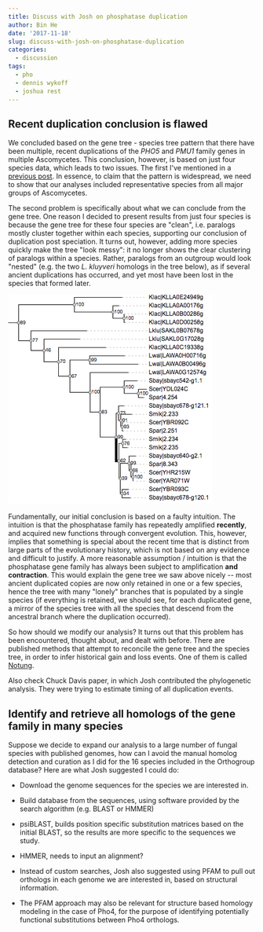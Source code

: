 ```yaml
---
title: Discuss with Josh on phosphatase duplication
author: Bin He
date: '2017-11-18'
slug: discuss-with-josh-on-phosphatase-duplication
categories:
  - discussion
tags:
  - pho
  - dennis wykoff
  - joshua rest
---
```


## Recent duplication conclusion is flawed

We concluded based on the gene tree - species tree pattern that there have been multiple, recent duplications of the _PHO5_ and _PMU1_ family genes in multiple Ascomycetes. This conclusion, however, is based on just four species data, which leads to two issues. The first I've mentioned in a [previous post](/docs/2017-11-16-chat-with-peter-on-phosphatase-evolution/). In essence, to claim that the pattern is widespread, we need to show that our analyses included representative species from all major groups of Ascomycetes. 

The second problem is specifically about what we can conclude from the gene tree. One reason I decided to present results from just four species is because the gene tree for these four species are "clean", i.e. paralogs mostly cluster together within each species, supporting our conclusion of duplication post speciation. It turns out, however, adding more species quickly make the tree "look messy": it no longer shows the clear clustering of paralogs within a species. Rather, paralogs from an outgroup would look "nested" (e.g. the two _L. kluyveri_ homologs in the tree below), as if several ancient duplications has occurred, and yet most have been lost in the species that formed later.
    
![complex pattern of gene tree](/docs/img/2017-11-20-subtree-PHO5-illustrate-complex-pattern.png)
    
Fundamentally, our initial conclusion is based on a faulty intuition. The intuition is that the phosphatase family has repeatedly amplified **recently**, and acquired new functions through convergent evolution. This, however, implies that something is special about the recent time that is distinct from large parts of the evolutionary history, which is not based on any evidence and difficult to justify. A more reasonable assumption / intuition is that the phosphatase gene family has always been subject to amplification **and contraction**. This would explain the gene tree we saw above nicely -- most ancient duplicated copies are now only retained in one or a few species, hence the tree with many "lonely" branches that is populated by a single species (if everything is retained, we should see, for each duplicated gene, a mirror of the species tree with all the species that descend from the ancestral branch where the duplication occurred).

So how should we modify our analysis? It turns out that this problem has been encountered, thought about, and dealt with before. There are published methods that attempt to reconcile the gene tree and the species tree, in order to infer historical gain and loss events. One of them is called [Notung](http://www.cs.cmu.edu/~durand/Notung/).

Also check Chuck Davis paper, in which Josh contributed the phylogenetic analysis. They were trying to estimate timing of all duplication events.

## Identify and retrieve all homologs of the gene family in many species

Suppose we decide to expand our analysis to a large number of fungal species with published genomes, how can I avoid the manual homolog detection and curation as I did for the 16 species included in the Orthogroup database? Here are what Josh suggested I could do:

- Download the genome sequences for the species we are interested in.

- Build database from the sequences, using software provided by the search algorithm (e.g. BLAST or HMMER)

- psiBLAST, builds position specific substitution matrices based on the initial BLAST, so the results are more specific to the sequences we study.

- HMMER, needs to input an alignment?

- Instead of custom searches, Josh also suggested using PFAM to pull out orthologs in each genome we are interested in, based on structural information.

- The PFAM approach may also be relevant for structure based homology modeling in the case of Pho4, for the purpose of identifying potentially functional substitutions between Pho4 orthologs.
